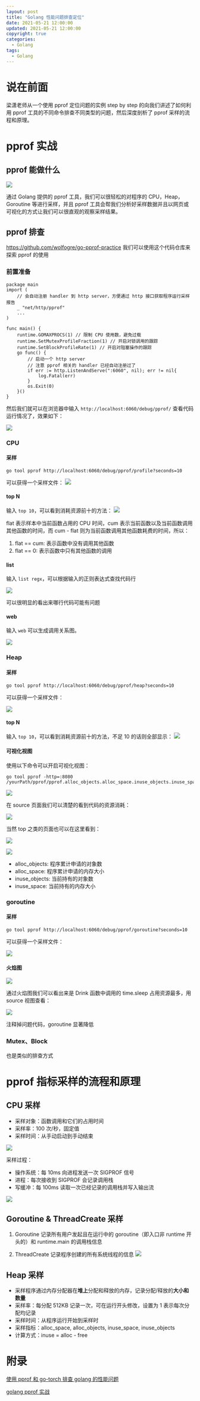 ```yaml
---
layout: post
title: "Golang 性能问题排查定位"
date: 2021-05-21 12:00:00
updated: 2021-05-21 12:00:00
copyright: true
categories:
  - Golang
tags:
  - Golang
---
```

# 说在前面
梁潇老师从一个使用 pprof 定位问题的实例 step by step 的向我们讲述了如何利用 pprof 工具的不同命令排查不同类型的问题，然后深度剖析了 pprof 采样的流程和原理。

# pprof 实战
## pprof 能做什么

![](/uploads/in-post/go-pprof/pprof.png)

通过 Golang 提供的 pprof 工具，我们可以很轻松的对程序的 CPU，Heap，Goroutine 等进行采样，并且 pprof 工具会帮我们分析好采样数据并且以网页或可视化的方式让我们可以很直观的观察采样结果。
<!-- more -->

## pprof 排查
https://github.com/wolfogre/go-pprof-practice 我们可以使用这个代码仓库来探索 pprof 的使用

### 前置准备

```
package main
import (
    // 会自动注册 handler 到 http server，方便通过 http 接口获取程序运行采样报告
    _ "net/http/pprof"
    ...
)

func main() {
    runtime.GOMAXPROCS(1) // 限制 CPU 使用数，避免过载
    runtime.SetMutexProfileFraction(1) // 开启对锁调用的跟踪
    runtime.SetBlockProfileRate(1) // 开启对阻塞操作的跟踪
    go func() {
        // 启动一个 http server
        // 注意 pprof 相关的 handler 已经自动注册过了
        if err := http.ListenAndServe(":6060", nil); err != nil{
            log.Fatal(err)
        }
        os.Exit(0)
    }()
}
```

然后我们就可以在浏览器中输入 `http://localhost:6060/debug/pprof/` 查看代码运行情况了，效果如下：

![](/uploads/in-post/go-pprof/pprof-debug.png)
### CPU

#### 采样
```
go tool pprof http://localhost:6060/debug/pprof/profile?seconds=10
```
可以获得一个采样文件：
![](/uploads/in-post/go-pprof/cpu-sample.png)

#### top N
输入 `top 10`，可以看到消耗资源前十的方法：
![](/uploads/in-post/go-pprof/cpu-top.png)

flat 表示样本中当前函数占用的 CPU 时间，cum 表示当前函数以及当前函数调用其他函数的时间，而 cum - flat 则为当前函数调用其他函数耗费的时间，所以：
1. flat == cum: 表示函数中没有调用其他函数
2. flat == 0: 表示函数中只有其他函数的调用

#### list
输入 `list regx`，可以根据输入的正则表达式查找代码行

![](/uploads/in-post/go-pprof/cpu-list.png)

可以很明显的看出来哪行代码可能有问题

#### web
输入 `web` 可以生成调用关系图。

![](/uploads/in-post/go-pprof/cpu-web.png)

### Heap
#### 采样
```
go tool pprof http://localhost:6060/debug/pprof/heap?seconds=10
```
可以获得一个采样文件：

![](/uploads/in-post/go-pprof/heap-sample.png)

#### top N
输入 `top 10`，可以看到消耗资源前十的方法，不足 10 的话则全部显示：
![](/uploads/in-post/go-pprof/heap-top.png)

#### 可视化视图
使用以下命令可以开启可视化视图：
```
go tool pprof -http=:8080 /yourPath/pprof/pprof.alloc_objects.alloc_space.inuse_objects.inuse_space.001.pb.gz
```

![](/uploads/in-post/go-pprof/heap-web.png)

在 source 页面我们可以清楚的看到代码的资源消耗：

![](/uploads/in-post/go-pprof/heap-source.png)

当然 top 之类的页面也可以在这里看到：

![](/uploads/in-post/go-pprof/ui-top.png)

![](/uploads/in-post/go-pprof/ui-alloc.png)
- alloc_objects: 程序累计申请的对象数
- alloc_space: 程序累计申请的内存大小
- inuse_objects: 当前持有的对象数
- inuse_space: 当前持有的内存大小

### goroutine
#### 采样
```
go tool pprof http://localhost:6060/debug/pprof/goroutine?seconds=10
```
可以获得一个采样文件：

![](/uploads/in-post/go-pprof/goroutine-sample.png)

#### 火焰图

![](/uploads/in-post/go-pprof/goroutine-flame.png)

通过火焰图我们可以看出来是 Drink 函数中调用的 time.sleep 占用资源最多，用 source 视图查看：

![](/uploads/in-post/go-pprof/goroutine-source.png)

注释掉问题代码，goroutine 显著降低

### Mutex、Block
也是类似的排查方式

# pprof 指标采样的流程和原理
## CPU 采样
- 采样对象：函数调用和它们的占用时间
- 采样率：100 次/秒，固定值
- 采样时间：从手动启动到手动结束

![](/uploads/in-post/go-pprof/cpu-get-sample.png)

采样过程：
- 操作系统：每 10ms 向进程发送一次 SIGPROF 信号
- 进程：每次接收到 SIGPROF 会记录调用栈
- 写缓冲：每 100ms 读取一次已经记录的调用栈并写入输出流

![](/uploads/in-post/go-pprof/sigprof.png)

## Goroutine & ThreadCreate 采样

1. Goroutine
记录所有用户发起且在运行中的 goroutine（即入口非 runtime 开头的）和 runtime.main 的调用栈信息

2. ThreadCreate
记录程序创建的所有系统线程的信息
![](/uploads/in-post/go-pprof/goroutine-get-sample.png)

## Heap 采样
- 采样程序通过内存分配器在**堆上**分配和释放的内存，记录分配/释放的**大小和数量**
- 采样率：每分配 512KB 记录一次，可在运行开头修改，设置为 1 表示每次分配均记录
- 采样时间：从程序运行开始到采样时
- 采样指标：alloc_space, alloc_objects, inuse_space, inuse_objects
- 计算方式：inuse = alloc - free

# 附录
[使用 pprof 和 go-torch 排查 golang 的性能问题](https://mp.weixin.qq.com/s/_LovnIqJYAuDpTm2QmUgrA)

[golang pprof 实战](https://blog.wolfogre.com/posts/go-ppof-practice/)